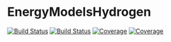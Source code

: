 # EnergyModelsHydrogen

[![Build Status](https://travis-ci.com/avinashresearch1/Hydrogen.jl.svg?branch=main)](https://travis-ci.com/avinashresearch1/Hydrogen.jl)
[![Build Status](https://ci.appveyor.com/api/projects/status/github/avinashresearch1/Hydrogen.jl?svg=true)](https://ci.appveyor.com/project/avinashresearch1/Hydrogen-jl)
[![Coverage](https://codecov.io/gh/avinashresearch1/Hydrogen.jl/branch/main/graph/badge.svg)](https://codecov.io/gh/avinashresearch1/Hydrogen.jl)
[![Coverage](https://coveralls.io/repos/github/avinashresearch1/Hydrogen.jl/badge.svg?branch=main)](https://coveralls.io/github/avinashresearch1/Hydrogen.jl?branch=main)

